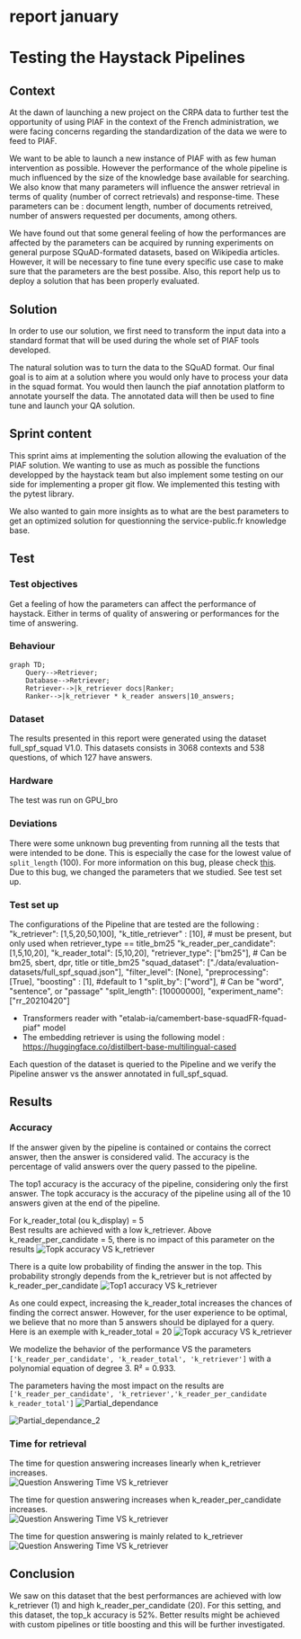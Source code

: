 report january
===
# Testing the Haystack Pipelines

## Context
At the dawn of launching a new project on the CRPA data to further test the opportunity of using PIAF in the context of the French administration, we were facing concerns regarding the standardization of the data we were to feed to PIAF.

We want to be able to launch a new instance of PIAF with as few human intervention as possible. However the performance of the whole pipeline is much influenced by the size of the knowledge base available for searching. We also know that many parameters will influence the answer retrieval in terms of quality (number of correct retrievals) and response-time. These parameters can be : document length, number of documents retreived, number of answers requested per documents, among others.

We have found out that some general feeling of how the performances are affected by the parameters can be acquired by running experiments on general purpose SQuAD-formated datasets, based on Wikipedia articles. However, it will be necessary to fine tune every specific use case to make sure that the parameters are the best possibe. Also, this report help us to deploy a solution that has been properly evaluated. 

## Solution
In order to use our solution, we first need to transform the input data into a standard format that will be used during the whole set of PIAF tools developed.

The natural solution was to turn the data to the SQuAD format. Our final goal is to aim at a solution where you would only have to process your data in the squad format. You would then launch the piaf annotation platform to annotate yourself the data. The annotated data will then be used to fine tune and launch your QA solution. 

## Sprint content 
This sprint aims at implementing the solution allowing the evaluation of the PIAF solution. We wanting to use as much as possible the functions developped by the haystack team but also implement some testing on our side for implementing a proper git flow. We implemented this testing with the pytest library. 

We also wanted to gain more insights as to what are the best parameters to get an optimized solution for questionning the service-public.fr knowledge base. 

## Test
### Test objectives 
Get a feeling of how the parameters can affect the performance of haystack. Either in terms of quality of answering or performances for the time of answering. 

### Behaviour
```mermaid
graph TD;
    Query-->Retriever;
    Database-->Retriever;
    Retriever-->|k_retriever docs|Ranker;
    Ranker-->|k_retriever * k_reader answers|10_answers;
```

### Dataset
The results presented in this report were generated using the dataset full_spf_squad V1.0. This datasets consists in 3068 contexts and 538 questions, of which 127 have answers. 

### Hardware 
The test was run on GPU_bro

### Deviations
There were some unknown bug preventing from running all the tests that were intended to be done. This is especially the case for the lowest value of ```split_length``` (100). For more information on this bug, please check [this](https://github.com/huggingface/transformers/issues/11354). 
Due to this bug, we changed the parameters that we studied. See test set up. 

### Test set up
The configurations of the Pipeline that are tested are the following : 
"k_retriever": [1,5,20,50,100],
"k_title_retriever" : [10], # must be present, but only used when retriever_type == title_bm25
"k_reader_per_candidate": [1,5,10,20],
"k_reader_total": [5,10,20],
"retriever_type": ["bm25"], # Can be bm25, sbert, dpr, title or title_bm25
"squad_dataset": ["./data/evaluation-datasets/full_spf_squad.json"],
"filter_level": [None],
"preprocessing": [True],
"boosting" : [1], #default to 1
"split_by": ["word"],  # Can be "word", "sentence", or "passage"
"split_length": [10000000],
"experiment_name": ["rr_20210420"]

- Transformers reader with "etalab-ia/camembert-base-squadFR-fquad-piaf" model
- The embedding retriever is using the following model : https://huggingface.co/distilbert-base-multilingual-cased

Each question of the dataset is queried to the Pipeline and we verify the Pipeline answer vs the answer annotated in full_spf_squad.

## Results 
### Accuracy
If the answer given by the pipeline is contained or contains the correct answer, then the answer is considered valid. The accuracy is the percentage of valid answers over the query passed to the pipeline.

The top1 accuracy is the accuracy of the pipeline, considering only the first answer. The topk accuracy is the accuracy of the pipeline using all of the 10 answers given at the end of the pipeline. 

For k_reader_total (ou k_display) = 5  
Best results are achieved with a low k_retriever. Above k_reader_per_candidate = 5, there is no impact of this parameter on the results
![Topk accuracy VS k_retriever](./graphs/output_14_0.png)

There is a quite low probability of finding the answer in the top. This probability strongly depends from the k_retriever but is not affected by k_reader_per_candidate
![Top1 accuracy VS k_retriever](./graphs/output_23_0.png)

As one could expect, increasing the k_reader_total increases the chances of finding the correct answer. However, for the user experience to be optimal, we believe that no more than 5 answers should be diplayed for a query. 
Here is an exemple with k_reader_total = 20
![Topk accuracy VS k_retriever](./graphs/output_20_0.png)

We modelize the behavior of the performance VS the parameters ``['k_reader_per_candidate', 'k_reader_total', 'k_retriever']`` with a polynomial equation of degree 3. R² = 0.933. 

The parameters having the most impact on the results are ``['k_reader_per_candidate', 'k_retriever','k_reader_per_candidate k_reader_total']``
![Partial_dependance](./graphs/output_30_1.png)

![Partial_dependance_2](./graphs/output_31_1.png)

### Time for retrieval
The time for question answering increases linearly when k_retriever increases.  
![Question Answering Time VS k_retriever](./graphs/output_35_0.png)

The time for question answering increases  when k_reader_per_candidate increases.  
![Question Answering Time VS k_retriever](./graphs/output_36_0.png)

The time for question answering is mainly related to k_retriever 
![Question Answering Time VS k_retriever](./graphs/output_40_1.png)

## Conclusion
We saw on this dataset that the best performances are achieved with low k_retriever (1) and high k_reader_per_candidate (20).
For this setting, and this dataset, the top_k accuracy is 52%. 
Better results might be achieved with custom pipelines or title boosting and this will be further investigated. 
